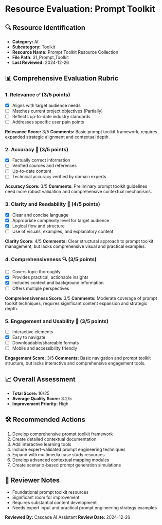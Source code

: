# Resource Evaluation: Prompt Toolkit

## 🔍 Resource Identification
- **Category:** AI
- **Subcategory:** Toolkit
- **Resource Name:** Prompt Toolkit Resource Collection
- **File Path:** 31_Prompt_Toolkit
- **Last Reviewed:** 2024-12-26

## 📊 Comprehensive Evaluation Rubric

### 1. Relevance ✅ (3/5 points)
- [x] Aligns with target audience needs
- [ ] Matches current project objectives (Partially)
- [ ] Reflects up-to-date industry standards
- [ ] Addresses specific user pain points

**Relevance Score:** 3/5
**Comments:** Basic prompt toolkit framework, requires expanded strategic alignment and contextual depth.

### 2. Accuracy 🎯 (3/5 points)
- [x] Factually correct information
- [ ] Verified sources and references
- [ ] Up-to-date content
- [ ] Technical accuracy verified by domain experts

**Accuracy Score:** 3/5
**Comments:** Preliminary prompt toolkit guidelines need more robust validation and comprehensive contextual mechanisms.

### 3. Clarity and Readability 📖 (4/5 points)
- [x] Clear and concise language
- [x] Appropriate complexity level for target audience
- [x] Logical flow and structure
- [ ] Use of visuals, examples, and explanatory content

**Clarity Score:** 4/5
**Comments:** Clear structural approach to prompt toolkit management, but lacks comprehensive visual and practical examples.

### 4. Comprehensiveness 🔍 (3/5 points)
- [ ] Covers topic thoroughly
- [x] Provides practical, actionable insights
- [x] Includes context and background information
- [ ] Offers multiple perspectives

**Comprehensiveness Score:** 3/5
**Comments:** Moderate coverage of prompt toolkit techniques, requires significant content expansion and strategic depth.

### 5. Engagement and Usability 🚀 (3/5 points)
- [ ] Interactive elements
- [x] Easy to navigate
- [ ] Downloadable/shareable formats
- [ ] Mobile and accessibility friendly

**Engagement Score:** 3/5
**Comments:** Basic navigation and prompt toolkit structure, but lacks interactive and comprehensive engagement tools.

## 📈 Overall Assessment
- **Total Score:** 16/25
- **Average Quality Score:** 3.2/5
- **Improvement Priority:** High

## 🛠 Recommended Actions
1. Develop comprehensive prompt toolkit framework
2. Create detailed contextual documentation
3. Add interactive learning tools
4. Include expert-validated prompt engineering techniques
5. Expand with multimedia case study resources
6. Develop advanced contextual mapping modules
7. Create scenario-based prompt generation simulations

## 🔔 Reviewer Notes
- Foundational prompt toolkit resources
- Significant room for improvement
- Requires substantial content development
- Needs expert input and practical prompt engineering strategy examples

**Reviewed By:** Cascade AI Assistant
**Review Date:** 2024-12-26
